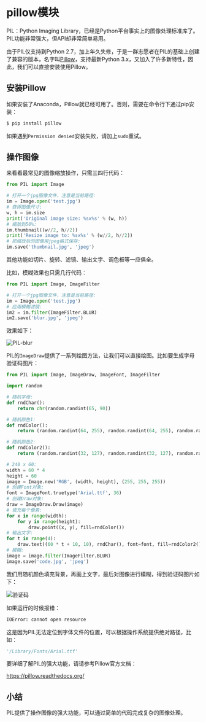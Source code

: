 # pillow模块

PIL：Python Imaging Library，已经是Python平台事实上的图像处理标准库了。PIL功能非常强大，但API却非常简单易用。

由于PIL仅支持到Python 2.7，加上年久失修，于是一群志愿者在PIL的基础上创建了兼容的版本，名字叫[Pillow](https://github.com/python-pillow/Pillow)，支持最新Python 3.x，又加入了许多新特性，因此，我们可以直接安装使用Pillow。

## 安装Pillow

如果安装了Anaconda，Pillow就已经可用了。否则，需要在命令行下通过pip安装：

```sh
$ pip install pillow
```

如果遇到`Permission denied`安装失败，请加上`sudo`重试。

## 操作图像

来看看最常见的图像缩放操作，只需三四行代码：

```python
from PIL import Image

# 打开一个jpg图像文件，注意是当前路径:
im = Image.open('test.jpg')
# 获得图像尺寸:
w, h = im.size
print('Original image size: %sx%s' % (w, h))
# 缩放到50%:
im.thumbnail((w//2, h//2))
print('Resize image to: %sx%s' % (w//2, h//2))
# 把缩放后的图像用jpeg格式保存:
im.save('thumbnail.jpg', 'jpeg')
```

其他功能如切片、旋转、滤镜、输出文字、调色板等一应俱全。

比如，模糊效果也只需几行代码：

```python
from PIL import Image, ImageFilter

# 打开一个jpg图像文件，注意是当前路径:
im = Image.open('test.jpg')
# 应用模糊滤镜:
im2 = im.filter(ImageFilter.BLUR)
im2.save('blur.jpg', 'jpeg')
```

效果如下：

![PIL-blur](https://cdn.liaoxuefeng.com/cdn/files/attachments/001407671964310a6b503be6fcb4648928e2e4c522d04c7000)

PIL的`ImageDraw`提供了一系列绘图方法，让我们可以直接绘图。比如要生成字母验证码图片：

```python
from PIL import Image, ImageDraw, ImageFont, ImageFilter

import random

# 随机字母:
def rndChar():
    return chr(random.randint(65, 90))

# 随机颜色1:
def rndColor():
    return (random.randint(64, 255), random.randint(64, 255), random.randint(64, 255))

# 随机颜色2:
def rndColor2():
    return (random.randint(32, 127), random.randint(32, 127), random.randint(32, 127))

# 240 x 60:
width = 60 * 4
height = 60
image = Image.new('RGB', (width, height), (255, 255, 255))
# 创建Font对象:
font = ImageFont.truetype('Arial.ttf', 36)
# 创建Draw对象:
draw = ImageDraw.Draw(image)
# 填充每个像素:
for x in range(width):
    for y in range(height):
        draw.point((x, y), fill=rndColor())
# 输出文字:
for t in range(4):
    draw.text((60 * t + 10, 10), rndChar(), font=font, fill=rndColor2())
# 模糊:
image = image.filter(ImageFilter.BLUR)
image.save('code.jpg', 'jpeg')
```

我们用随机颜色填充背景，再画上文字，最后对图像进行模糊，得到验证码图片如下：

![验证码](https://cdn.liaoxuefeng.com/cdn/files/attachments/0014076720724832de067ce843d41c58f2af067d1e0720f000)

如果运行的时候报错：

```sh
IOError: cannot open resource
```

这是因为PIL无法定位到字体文件的位置，可以根据操作系统提供绝对路径，比如：

```python
'/Library/Fonts/Arial.ttf'
```

要详细了解PIL的强大功能，请请参考Pillow官方文档：

<https://pillow.readthedocs.org/>

## 小结

PIL提供了操作图像的强大功能，可以通过简单的代码完成复杂的图像处理。